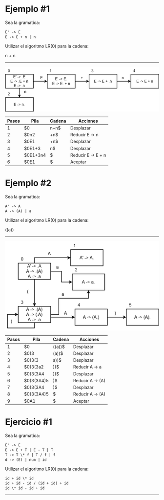 # Ejemplo #1

Sea la gramatica:

```
E' -> E
E -> E + n | n
```

Utilizar el algoritmo LR(0) para la cadena:

n + n

---

![lr0E](lr0-E.png)

| Pasos | Pila     | Cadena | Acciones           |
| ----- | -------- | ------ | ------------------ |
| 1     | $0       | n+n$   | Desplazar          |
| 2     | $0n2     | +n$    | Reducir E -> n     |
| 3     | $0E1     | +n$    | Desplazar          |
| 4     | $0E1+3   | n$     | Desplazar          |
| 5     | $0E1+3n4 | $      | Reducir E -> E + n |
| 6     | $0E1     | $      | Aceptar            |

# Ejemplo #2

Sea la gramatica:

```
A' -> A
A -> (A) | a
```

Utilizar el algoritmo LR(0) para la cadena:

((a))

---


![lr0A](lr0-A.png)

| Pasos | Pila       | Cadena | Acciones         |
| ----- | ---------- | ------ | ---------------- |
| 1     | $0         | ((a))$ | Desplazar        |
| 2     | $0(3       | (a))$  | Desplazar        |
| 3     | $0(3(3     | a))$   | Desplazar        |
| 4     | $0(3(3a2   | ))$    | Reducir A -> a   |
| 5     | $0(3(3A4   | ))$    | Desplazar        |
| 6     | $0(3(3A4)5 | )$     | Reducir A -> (A) |
| 7     | $0(3(3A4   | )$     | Desplazar        |
| 8     | $0(3(3A4)5 | $      | Reducir A -> (A) |
| 9     | $0A1       | $      | Aceptar          |

# Ejercicio #1

Sea la gramatica:

```
E' -> E
E -> E + T | E - T | T
T -> T \* f | T / f | f
d -> (E) | num | id
```

Utilizar el algoritmo LR(0) para la cadena:

```
id + id \* id
id + id - id / (id + id) + id
id \* id - id + id
```

---
